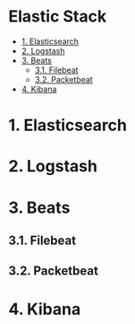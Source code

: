 <h1> Elastic Stack </h1>

<!-- TOC -->

- [1. Elasticsearch](#1-elasticsearch)
- [2. Logstash](#2-logstash)
- [3. Beats](#3-beats)
  - [3.1. Filebeat](#31-filebeat)
  - [3.2. Packetbeat](#32-packetbeat)
- [4. Kibana](#4-kibana)

<!-- /TOC -->

# 1. Elasticsearch

# 2. Logstash

# 3. Beats

## 3.1. Filebeat

## 3.2. Packetbeat

# 4. Kibana